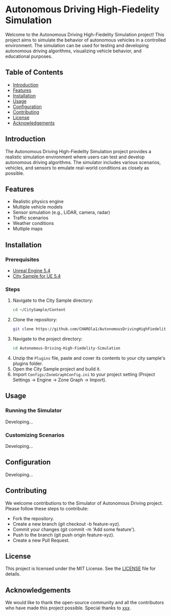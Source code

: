 # Autonomous Driving High-Fiedelity Simulation

Welcome to the Autonomous Driving High-Fiedelity Simulation project! This project aims to simulate the behavior of autonomous vehicles in a controlled environment. The simulation can be used for testing and developing autonomous driving algorithms, visualizing vehicle behavior, and educational purposes.

## Table of Contents

- [Introduction](#introduction)
- [Features](#features)
- [Installation](#installation)
- [Usage](#usage)
- [Configuration](#configuration)
- [Contributing](#contributing)
- [License](#license)
- [Acknowledgements](#acknowledgements)

## Introduction

The Autonomous Driving High-Fiedelity Simulation project provides a realistic simulation environment where users can test and develop autonomous driving algorithms. The simulator includes various scenarios, vehicles, and sensors to emulate real-world conditions as closely as possible.

## Features

- Realistic physics engine
- Multiple vehicle models
- Sensor simulation (e.g., LiDAR, camera, radar)
- Traffic scenarios
- Weather conditions
- Multiple maps

## Installation

### Prerequisites

- [Unreal Engine 5.4](https://www.unrealengine.com/)
- [City Sample for UE 5.4](https://www.unrealengine.com/marketplace/en-US/product/city-sample)

### Steps

1. Navigate to the City Sample directory:
   ```sh
   cd ~/CitySample/Content
2. Clone the repository:
   ```sh
   git clone https://github.com/CHAROla1/AutonomousDrivingHighFiedelitySimulation.git
3. Navigate to the project directory:
   ```sh
   cd Autonomous-Driving-High-Fiedelity-Simulation
4. Unzip the `Plugins` file, paste and cover its contents to your city sample's plugins folder.
5. Open the City Sample project and build it.
6. Import `Configs/ZoneGraphConfig.ini` to your project setting (Project Settings -> Engine -> Zone Graph -> Import).

## Usage
### Running the Simulator
Developing...

### Customizing Scenarios
Developing...

## Configuration
Developing...

## Contributing
We welcome contributions to the Simulator of Autonomous Driving project. Please follow these steps to contribute:

- Fork the repository.
- Create a new branch (git checkout -b feature-xyz).
- Commit your changes (git commit -m 'Add some feature').
- Push to the branch (git push origin feature-xyz).
- Create a new Pull Request.

## License
This project is licensed under the MIT License. See the [LICENSE](LICENSE) file for details.

## Acknowledgements
We would like to thank the open-source community and all the contributors who have made this project possible. Special thanks to [xxx]().